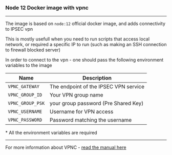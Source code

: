 ### Node 12 Docker image with vpnc

---

The image is based on `node:12` official docker image, and adds connectivity to IPSEC vpn

This is mostly usefull when you need to run scripts that access local network, or required a specific IP to run (such as making an SSH connection to firewall blocked server)


In order to connect to the vpn - one should pass the following environment variables to the image

| Name | Description |
| ---  | --- |
| `VPNC_GATEWAY` | The endpoint of the IPSEC VPN service|
| `VPNC_GROUP_ID` | Your VPN group name|
| `VPNC_GROUP_PSK` | your group password (Pre Shared Key) |
| `VPNC_USERNAME` | Username for VPN access |
| `VPNC_PASSWORD` | Password matching the username |

\* All the environment variables are required

---

For more information about VPNC - [read the manual here](https://linux.die.net/man/8/vpnc)

